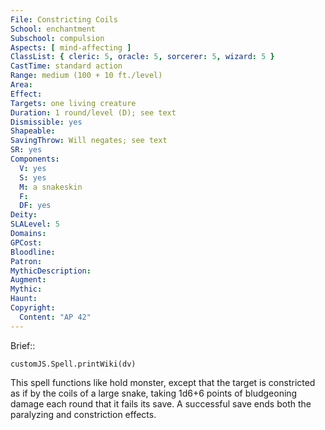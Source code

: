 ```yaml
---
File: Constricting Coils
School: enchantment
Subschool: compulsion
Aspects: [ mind-affecting ]
ClassList: { cleric: 5, oracle: 5, sorcerer: 5, wizard: 5 }
CastTime: standard action
Range: medium (100 + 10 ft./level)
Area: 
Effect: 
Targets: one living creature
Duration: 1 round/level (D); see text
Dismissible: yes
Shapeable: 
SavingThrow: Will negates; see text
SR: yes
Components:
  V: yes
  S: yes
  M: a snakeskin
  F: 
  DF: yes
Deity: 
SLALevel: 5
Domains: 
GPCost: 
Bloodline: 
Patron: 
MythicDescription: 
Augment: 
Mythic: 
Haunt: 
Copyright:
  Content: "AP 42"
---
```

Brief:: 

```dataviewjs
customJS.Spell.printWiki(dv)
```

This spell functions like hold monster, except that the target is constricted as if by the coils of a large snake, taking 1d6+6 points of bludgeoning damage each round that it fails its save. A successful save ends both the paralyzing and constriction effects.
